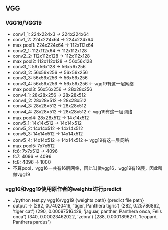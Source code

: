 ## VGG
### VGG16/VGG19
 * conv1_1: 224x224x3 -> 224x224x64
 * conv1_2: 224x224x64 -> 224x224x64
 * max pool1: 224x224x64 -> 112x112x64
 * conv2_1: 112x112x64 -> 112x112x128
 * conv2_2: 112x112x128 -> 112x112x128
 * max pool2: 112x112x128 -> 56x56x128
 * conv3_1: 56x56x128 -> 56x56x256
 * conv3_2: 56x56x256 -> 56x56x256
 * conv3_3: 56x56x256 -> 56x56x256
 * conv3_4: 56x56x256 -> 56x56x256 <- vgg19有这一层网络
 * max pool3: 56x56x256 -> 28x28x256
 * conv4_1: 28x28x256 -> 28x28x512
 * conv4_2: 28x28x512 -> 28x28x512
 * conv4_3: 28x28x512 -> 28x28x512
 * conv4_4: 28x28x512 -> 28x28x512 <- vgg19有这一层网络
 * max pool4: 28x28x512 -> 14x14x512
 * conv5_1: 14x14x512 -> 14x14x512
 * conv5_2: 14x14x512 -> 14x14x512
 * conv5_3: 14x14x512 -> 14x14x512
 * conv5_4: 14x14x512 -> 14x14x512 <- vgg19有这一层网络
 * max pool5: 7x7x512
 * fc6: 7x7x512 -> 4096
 * fc7: 4096 -> 4096
 * fc8: 4096 -> 1000
 * 不算pool，vgg16一共有16层网络，因此叫做vgg16，vgg19有19层，因此叫做vgg19

### vgg16和vgg19使用原作者的weights进行predict
 * ./python test.py vgg16/vgg19 {weights path} {predict file path}
 * output ->
   (292, 0.74020416, 'tiger, Panthera tigris')
   (282, 0.25786862, 'tiger cat')
   (290, 0.00097516429, 'jaguar, panther, Panthera onca, Felis onca')
   (340, 0.00023462022, 'zebra')
   (288, 0.0001896271, 'leopard, Panthera pardus')
